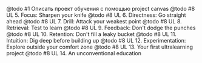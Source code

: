 @todo #1 Описать проект обучения с помощью project canvas
@todo #8 UL 5. Focus: Sharpen your knife
@todo #8 UL 6. Directness: Go straight ahead
@todo #8 UL 7. Drill: Attack your weakest point
@todo #8 UL 8. Retrieval: Test to learn
@todo #8 UL 9. Feedback: Don't dodge the punches
@todo #8 UL 10. Retention: Don't fill a leaky bucket
@todo #8 UL 11. Intuition: Dig deep before building up
@todo #8 UL 12. Experimentation: Explore outside your comfort zone
@todo #8 UL 13. Your first ultralearning project
@todo #8 UL 14. An unconventional education
